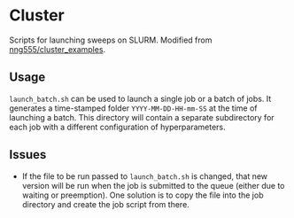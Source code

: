 # Cluster
Scripts for launching sweeps on SLURM. Modified from [nng555/cluster_examples](https://github.com/nng555/cluster_examples).

## Usage
`launch_batch.sh` can be used to launch a single job or a batch of jobs. It generates a time-stamped folder `YYYY-MM-DD-HH-mm-SS` at the time of launching a batch. This directory will contain a separate subdirectory for each job with a different configuration of hyperparameters.

## Issues
- If the file to be run passed to `launch_batch.sh` is changed, that new version will be run when the job is submitted to the queue (either due to waiting or preemption). One solution is to copy the file into the job directory and create the job script from there.
